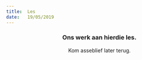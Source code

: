 ```yaml
---
title:  Les
date:   19/05/2019
---
```


### <center>Ons werk aan hierdie les.</center>
<center>Kom asseblief later terug.</center>